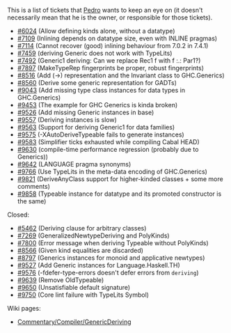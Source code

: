 
This is a list of tickets that [ Pedro](http://dreixel.net) wants to keep an eye on (it doesn't necessarily mean that he is the owner, or responsible for those tickets).

- [\#6024](https://gitlab.haskell.org//ghc/ghc/issues/6024) (Allow defining kinds alone, without a datatype)
- [\#7109](https://gitlab.haskell.org//ghc/ghc/issues/7109) (Inlining depends on datatype size, even with INLINE pragmas)
- [\#7114](https://gitlab.haskell.org//ghc/ghc/issues/7114) (Cannot recover (good) inlining behaviour from 7.0.2 in 7.4.1)
- [\#7459](https://gitlab.haskell.org//ghc/ghc/issues/7459) (deriving Generic does not work with TypeLits)
- [\#7492](https://gitlab.haskell.org//ghc/ghc/issues/7492) (Generic1 deriving: Can we replace Rec1 f with f :.: Par1?)
- [\#7897](https://gitlab.haskell.org//ghc/ghc/issues/7897) (MakeTypeRep fingerprints be proper, robust fingerprints)
- [\#8516](https://gitlab.haskell.org//ghc/ghc/issues/8516) (Add (-\>) representation and the Invariant class to GHC.Generics)
- [\#8560](https://gitlab.haskell.org//ghc/ghc/issues/8560) (Derive some generic representation for GADTs)
- [\#9043](https://gitlab.haskell.org//ghc/ghc/issues/9043) (Add missing type class instances for data types in GHC.Generics)
- [\#9453](https://gitlab.haskell.org//ghc/ghc/issues/9453) (The example for GHC Generics is kinda broken)
- [\#9526](https://gitlab.haskell.org//ghc/ghc/issues/9526) (Add missing Generic instances in base)
- [\#9557](https://gitlab.haskell.org//ghc/ghc/issues/9557) (Deriving instances is slow)
- [\#9563](https://gitlab.haskell.org//ghc/ghc/issues/9563) (Support for deriving Generic1 for data families)
- [\#9575](https://gitlab.haskell.org//ghc/ghc/issues/9575) (-XAutoDeriveTypeable fails to generate instances)
- [\#9583](https://gitlab.haskell.org//ghc/ghc/issues/9583) (Simplifier ticks exhausted while compiling Cabal HEAD)
- [\#9630](https://gitlab.haskell.org//ghc/ghc/issues/9630) (compile-time performance regression (probably due to Generics))
- [\#9642](https://gitlab.haskell.org//ghc/ghc/issues/9642) (LANGUAGE pragma synonyms)
- [\#9766](https://gitlab.haskell.org//ghc/ghc/issues/9766) (Use TypeLits in the meta-data encoding of GHC.Generics)
- [\#9821](https://gitlab.haskell.org//ghc/ghc/issues/9821) (DeriveAnyClass support for higher-kinded classes + some more comments)
- [\#9858](https://gitlab.haskell.org//ghc/ghc/issues/9858) (Typeable instance for datatype and its promoted constructor is the same)


Closed:

- [\#5462](https://gitlab.haskell.org//ghc/ghc/issues/5462) (Deriving clause for arbitrary classes)
- [\#7269](https://gitlab.haskell.org//ghc/ghc/issues/7269) (GeneralizedNewtypeDeriving and PolyKinds)
- [\#7800](https://gitlab.haskell.org//ghc/ghc/issues/7800) (Error message when deriving Typeable without PolyKinds)
- [\#8566](https://gitlab.haskell.org//ghc/ghc/issues/8566) (Given kind equalities are discarded)
- [\#8797](https://gitlab.haskell.org//ghc/ghc/issues/8797) (Generics instances for monoid and applicative newtypes)
- [\#9527](https://gitlab.haskell.org//ghc/ghc/issues/9527) (Add Generic instances for Language.Haskell.TH)
- [\#9576](https://gitlab.haskell.org//ghc/ghc/issues/9576) (-fdefer-type-errors doesn't defer errors from `deriving`)
- [\#9639](https://gitlab.haskell.org//ghc/ghc/issues/9639) (Remove OldTypeable)
- [\#9650](https://gitlab.haskell.org//ghc/ghc/issues/9650) (Unsatisfiable default signature)
- [\#9750](https://gitlab.haskell.org//ghc/ghc/issues/9750) (Core lint failure with TypeLits Symbol)


Wiki pages:

- [Commentary/Compiler/GenericDeriving](commentary/compiler/generic-deriving)